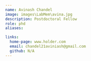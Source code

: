 ```yaml
---
name: Avinash Chandel
image: images\LabMem\avina.jpg
description: Postdoctoral Fellow
role: phd
aliases:

links:
  home-page: www.holder.com
  email: chandel21aviniash@gmail.com
  github: N/A
---
```



